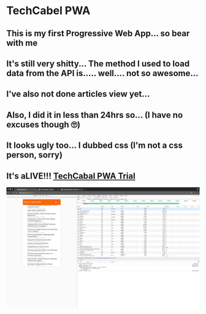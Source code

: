 # TechCabel PWA

## This is my first Progressive Web App... so bear with me
## It's still very shitty... The method I used to load data from the API is..... well.... not so awesome...
## I've also not done articles view yet...
## Also, I did it in less than 24hrs so... (I have no excuses though 🙄) 
## It looks ugly too... I dubbed css (I'm not a css person, sorry)

## It's aLIVE!!! [TechCabal PWA Trial](https://tc-pwa.herokuapp.com/)

![alt text](https://github.com/jirevwe/Hacker-News-PWA/blob/master/Screen%20Shot.png "Demo")
